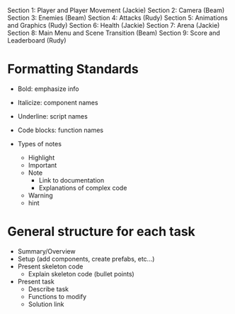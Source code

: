 Section 1: Player and Player Movement (Jackie)
Section 2: Camera (Beam)
Section 3: Enemies (Beam)
Section 4: Attacks (Rudy)
Section 5: Animations and Graphics (Rudy)
Section 6: Health (Jackie)
Section 7: Arena (Jackie)
Section 8: Main Menu and Scene Transition (Beam)
Section 9: Score and Leaderboard (Rudy)


# Formatting Standards
- Bold: emphasize info
- Italicize: component names
- Underline: script names
- Code blocks: function names

- Types of notes
    - Highlight
    - Important
    - Note
        - Link to documentation
        - Explanations of complex  code
    - Warning
    - hint

# General structure for each task
- Summary/Overview
- Setup (add components, create prefabs, etc...)
- Present skeleton code
    - Explain skeleton code (bullet points)
- Present task 
    - Describe task
    - Functions to modify
    - Solution link